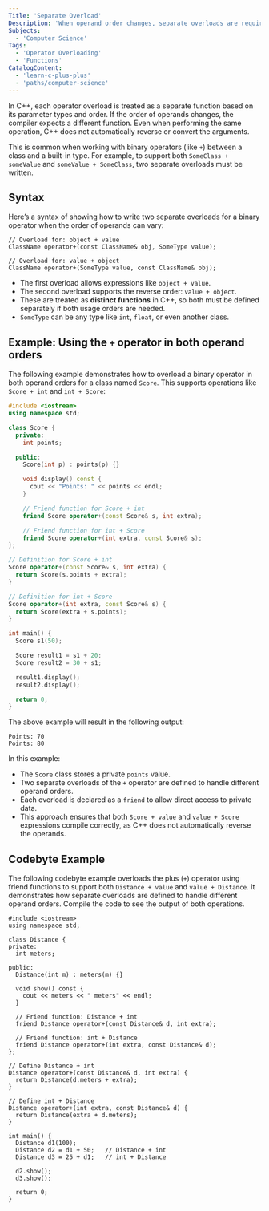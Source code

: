 ```yaml
---
Title: 'Separate Overload'
Description: 'When operand order changes, separate overloads are required for operators to handle each case correctly.'
Subjects:
  - 'Computer Science'
Tags:
  - 'Operator Overloading'
  - 'Functions'
CatalogContent:
  - 'learn-c-plus-plus'
  - 'paths/computer-science'
---
```


In C++, each operator overload is treated as a separate function based on its parameter types and order. If the order of operands changes, the compiler expects a different function. Even when performing the same operation, C++ does not automatically reverse or convert the arguments.

This is common when working with binary operators (like `+`) between a class and a built-in type. For example, to support both `SomeClass + someValue` and `someValue + SomeClass`, two separate overloads must be written.

## Syntax

Here’s a syntax of showing how to write two separate overloads for a binary operator when the order of operands can vary:

```pseudo
// Overload for: object + value
ClassName operator+(const ClassName& obj, SomeType value);

// Overload for: value + object
ClassName operator+(SomeType value, const ClassName& obj);
```

- The first overload allows expressions like `object + value`.
- The second overload supports the reverse order: `value + object`.
- These are treated as **distinct functions** in C++, so both must be defined separately if both usage orders are needed.
- `SomeType` can be any type like `int`, `float`, or even another class.

## Example: Using the `+` operator in both operand orders

The following example demonstrates how to overload a binary operator in both operand orders for a class named `Score`. This supports operations like `Score + int` and `int + Score`:

```cpp
#include <iostream>
using namespace std;

class Score {
  private:
    int points;

  public:
    Score(int p) : points(p) {}

    void display() const {
      cout << "Points: " << points << endl;
    }

    // Friend function for Score + int
    friend Score operator+(const Score& s, int extra);

    // Friend function for int + Score
    friend Score operator+(int extra, const Score& s);
};

// Definition for Score + int
Score operator+(const Score& s, int extra) {
  return Score(s.points + extra);
}

// Definition for int + Score
Score operator+(int extra, const Score& s) {
  return Score(extra + s.points);
}

int main() {
  Score s1(50);

  Score result1 = s1 + 20;
  Score result2 = 30 + s1;

  result1.display();
  result2.display();

  return 0;
}
```

The above example will result in the following output:

```shell
Points: 70
Points: 80
```

In this example:

- The `Score` class stores a private `points` value.
- Two separate overloads of the `+` operator are defined to handle different operand orders.
- Each overload is declared as a `friend` to allow direct access to private data.
- This approach ensures that both `Score + value` and `value + Score` expressions compile correctly, as C++ does not automatically reverse the operands.

## Codebyte Example

The following codebyte example overloads the plus (`+`) operator using friend functions to support both `Distance + value` and `value + Distance`. It demonstrates how separate overloads are defined to handle different operand orders. Compile the code to see the output of both operations.

```codebyte/cpp
#include <iostream>
using namespace std;

class Distance {
private:
  int meters;

public:
  Distance(int m) : meters(m) {}

  void show() const {
    cout << meters << " meters" << endl;
  }

  // Friend function: Distance + int
  friend Distance operator+(const Distance& d, int extra);

  // Friend function: int + Distance
  friend Distance operator+(int extra, const Distance& d);
};

// Define Distance + int
Distance operator+(const Distance& d, int extra) {
  return Distance(d.meters + extra);
}

// Define int + Distance
Distance operator+(int extra, const Distance& d) {
  return Distance(extra + d.meters);
}

int main() {
  Distance d1(100);
  Distance d2 = d1 + 50;   // Distance + int
  Distance d3 = 25 + d1;   // int + Distance

  d2.show();
  d3.show();

  return 0;
}
```
